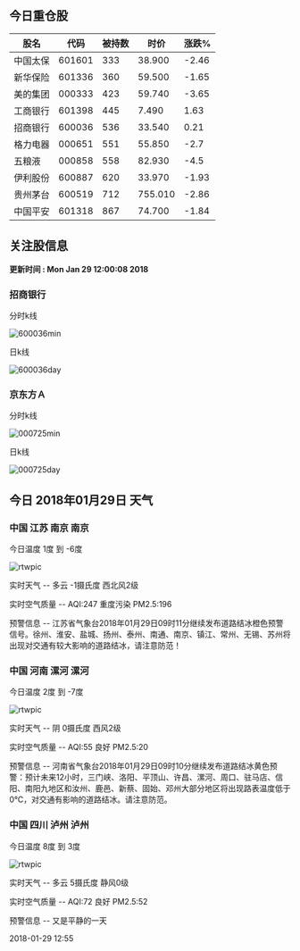 
## 今日重仓股 

|股名|代码|被持数|时价|涨跌%|
|---|---|---|---|---|
|中国太保|601601|333|38.900|-2.46|
|新华保险|601336|360|59.500|-1.65|
|美的集团|000333|423|59.740|-3.65|
|工商银行|601398|445|7.490|1.63|
|招商银行|600036|536|33.540|0.21|
|格力电器|000651|551|55.850|-2.7|
|五粮液|000858|558|82.930|-4.5|
|伊利股份|600887|620|33.970|-1.93|
|贵州茅台|600519|712|755.010|-2.86|
|中国平安|601318|867|74.700|-1.84|

## 关注股信息
**更新时间 : Mon Jan 29 12:00:08 2018**
### 招商银行 
分时k线

![600036min](http://image.sinajs.cn/newchart/min/n/sh600036.gif)

日k线

![600036day](http://image.sinajs.cn/newchart/daily/n/sh600036.gif)

### 京东方Ａ 
分时k线

![000725min](http://image.sinajs.cn/newchart/min/n/sz000725.gif)

日k线

![000725day](http://image.sinajs.cn/newchart/daily/n/sz000725.gif)
## 今日 2018年01月29日 天气
### 中国 江苏 南京 南京

今日温度 1度 到 -6度

![rtwpic](http://app1.showapi.com/weather/icon/day/01.png)

实时天气 -- 多云 -1摄氏度 西北风2级

实时空气质量 -- AQI:247 重度污染 PM2.5:196

预警信息 -- 江苏省气象台2018年01月29日09时11分继续发布道路结冰橙色预警信号。徐州、淮安、盐城、扬州、泰州、南通、南京、镇江、常州、无锡、苏州将出现对交通有较大影响的道路结冰，请注意防范！
    
### 中国 河南 漯河 漯河

今日温度 2度 到 -7度

![rtwpic](http://app1.showapi.com/weather/icon/day/02.png)

实时天气 -- 阴 0摄氏度 西风2级

实时空气质量 -- AQI:55 良好 PM2.5:20

预警信息 -- 河南省气象台2018年01月29日09时10分继续发布道路结冰黄色预警：预计未来12小时，三门峡、洛阳、平顶山、许昌、漯河、周口、驻马店、信阳、南阳九地区和汝州、鹿邑、新蔡、固始、邓州大部分地区将出现路表温度低于0℃，对交通有影响的道路结冰。请注意防范。
    
### 中国 四川 泸州 泸州

今日温度 8度 到 3度

![rtwpic](http://app1.showapi.com/weather/icon/day/01.png)

实时天气 -- 多云 5摄氏度 静风0级

实时空气质量 -- AQI:72 良好 PM2.5:52

预警信息 -- 又是平静的一天
    
2018-01-29 12:55